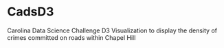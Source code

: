 # CadsD3
Carolina Data Science Challenge
D3 Visualization to display the density of crimes committed on roads within Chapel Hill
